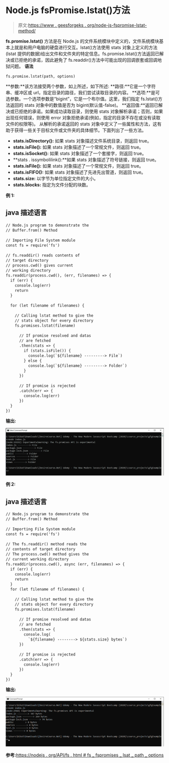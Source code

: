 # Node.js fsPromise.lstat()方法

> 原文:[https://www . geesforgeks . org/node-js-fspromise-lstat-method/](https://www.geeksforgeeks.org/node-js-fspromise-lstat-method/)

**fs.promise.lstat()** 方法是在 Node.js 的文件系统模块中定义的，文件系统模块基本上就是和用户电脑的硬盘进行交互。lstat()方法使用 stats 对象上定义的方法(lstat 提供的数据)给出文件和文件夹的特定信息。fs.promise.lstat()方法返回已解决或已拒绝的承诺，因此避免了 fs.readdir()方法中可能出现的回调嵌套或回调地狱问题。
**语法**

```
fs.promise.lstat(path, options)
```

**参数:**该方法接受两个参数，如上所述，如下所述:
**路径:**它是一个字符串、缓冲区或 url，指定目录的路径，我们尝试读取目录的内容。
**选项:**是可选参数。一个选项参数是“bigint”，它是一个布尔值。这里，我们指定 fs.lstat()方法返回的 stats 对象中的数值是否为 bigint(默认值-false)。
**返回值:**返回已解决或已拒绝的承诺。如果成功读取目录，则使用 stats 对象解析承诺；否则，如果出现任何错误，则使用 error 对象拒绝承诺(例如，指定的目录不存在或没有读取文件的权限等)。
从解析的承诺返回的 stats 对象中定义了一些属性和方法，这有助于获得一些关于目标文件或文件夹的具体细节。下面列出了一些方法。

*   **stats.isDirectory():** 如果 stats 对象描述文件系统目录，则返回 true。
*   **stats.isFile():** 如果 stats 对象描述了一个常规文件，则返回 true。
*   **stats.isSocket():** 如果 stats 对象描述了一个套接字，则返回 true。
*   **stats . issymbolilink():**如果 stats 对象描述了符号链接，则返回 true。
*   **stats.isFile():** 如果 stats 对象描述了一个常规文件，则返回 true。
*   **stats.isFIFO():** 如果 stats 对象描述了先进先出管道，则返回 true。
*   **stats.size:** 以字节为单位指定文件的大小。
*   **stats.blocks:** 指定为文件分配的块数。

**例 1:**

## java 描述语言

```
// Node.js program to demonstrate the   
// Buffer.from() Method 

// Importing File System module
const fs = require('fs')

// fs.readdir() reads contents of 
// target directory 
// process.cwd() gives current 
// working directory
fs.readdir(process.cwd(), (err, filenames) => {
  if (err) {
    console.log(err)
    return
  }

  for (let filename of filenames) {

    // Calling lstat method to give the 
    // stats object for every directory
    fs.promises.lstat(filename)

      // If promise resolved and datas
      // are fetched
      .then(stats => {
        if (stats.isFile()) {
          console.log(`${filename} ---------> File`)
        } else {
          console.log(`${filename} ---------> Folder`)
        }
      })

      // If promise is rejected
      .catch(err => {
        console.log(err)
      })
  }
})
```

**输出:**

![](img/e74a436f3fe149906a4161e66c38a571.png)

**例 2:**

## java 描述语言

```
// Node.js program to demonstrate the   
// Buffer.from() Method 

// Importing File System module
const fs = require('fs')

// The fs.readdir() method reads the 
// contents of target directory
// The process.cwd() method gives the
// current working directory
fs.readdir(process.cwd(), async (err, filenames) => {
  if (err) {
    console.log(err)
    return
  }
  for (let filename of filenames) {

    // Calling lstat method to give the
    // stats object for every directory
    fs.promises.lstat(filename)

      // If promise resolved and datas
      // are fetched
      .then(stats => {
        console.log(
          `${filename} --------> ${stats.size} bytes`)
      })

      // If promise is rejected
      .catch(err => {
        console.log(err)
      })
  }
})
```

**输出:**

![](img/32a0f6dddf947055bcc44b918211a16a.png)

**参考:**[https://nodejs . org/API/fs . html # fs _ fspromises _ lsat _ path _ options](https://nodejs.org/api/fs.html#fs_fspromises_lstat_path_options)